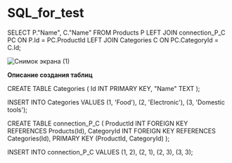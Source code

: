 # SQL_for_test


SELECT P."Name", C."Name"
FROM Products P
LEFT JOIN connection_P_C PC
	ON P.Id = PC.ProductId
LEFT JOIN Categories C
	ON PC.CategoryId = C.Id;
  
  
![Снимок экрана (1)](https://user-images.githubusercontent.com/78875572/215729990-9624b15a-dfa9-4d55-99f0-7e4932a1543e.png)


**Описание создания таблиц**

CREATE TABLE Categories (
	Id INT PRIMARY KEY,
	"Name" TEXT
);

INSERT INTO Categories
VALUES
	(1, 'Food'),
	(2, 'Electronic'),
	(3, 'Domestic tools');


CREATE TABLE connection_P_C (
	ProductId INT FOREIGN KEY REFERENCES Products(Id),
	CategoryId INT FOREIGN KEY REFERENCES Categories(Id),
	PRIMARY KEY (ProductId, CategoryId)
);

INSERT INTO connection_P_C
VALUES
	(1, 2),
	(2, 1),
	(2, 3),
	(3, 3);
